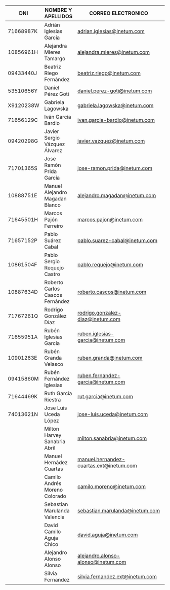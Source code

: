 | DNI       | NOMBRE Y APELLIDOS                | CORREO ELECTRONICO                        | GITLAB                 |
|---------- |-----------------------------------|-------------------------------------------|------------------------|
| 71668987K | Adrián Iglesias García	        | adrian.iglesias@inetum.com                | X Developer            |
| 10856961H | Alejandra	Mieres Tamargo	        | alejandra.mieres@inetum.com               | X Developer            |
| 09433440J | Beatriz Riego	Fernández	        | beatriz.riego@inetum.com                  | X Developer            |
| 53510656Y | Daniel Pérez Goti	                | daniel.perez-goti@inetum.com              | X Developer            |
| X9120238W | Gabriela Lagowska	                | gabriela.lagowska@inetum.com              | X Developer            |
| 71656129C | Iván García Bardio	            | ivan.garcia-bardio@inetum.com             | X Owner                |
| 09420298G | Javier Sergio	Vázquez	Álvarez	    | javier.vazquez@inetum.com                 ||
| 71701365S | Jose Ramón Prida García	        | jose-ramon.prida@inetum.com               | X Developer            |
| 10888751E | Manuel Alejandro Magadan Blanco	| alejandro.magadan@inetum.com              | X Developer            |
| 71645501H | Marcos Pajón Ferreiro	            | marcos.pajon@inetum.com                   | X Owner                |
| 71657152P | Pablo	Suárez Cabal	            | pablo.suarez-cabal@inetum.com             | X Owner EDU            |
| 10861504F | Pablo Sergio Requejo	Castro	    | pablo.requejo@inetum.com                  | X Developer            |
| 10887634D | Roberto Carlos Cascos Fernández	| roberto.cascos@inetum.com                 | X Owner JUS            |
| 71767261Q | Rodrigo González Díaz	            | rodrigo.gonzalez-diaz@inetum.com          | X Owner LAB            |
| 71655951A | Rubén	Iglesias García	            | ruben.iglesias-garcia@inetum.com          | X Owner                |
| 10901263E | Rubén	Granda Velasco	            | ruben.granda@inetum.com                   | X Developer            |
| 09415860M | Rubén	Fernández Iglesias	        | ruben.fernandez-garcia@inetum.com         | X Developer            |
| 71644469K | Ruth García Riestra	            | rut.garcia@inetum.com                     | X Owner                |
| 74013621N | Jose Luis Uceda López             | jose-luis.uceda@inetum.com                | X Developer            |
|           | Milton Harvey	Sanabria Abril	    | milton.sanabria@inetum.com                | x Developer            |
|           | Manuel Hernádez Cuartas		    | manuel.hernandez-cuartas.ext@inetum.com   | x Developer            |
|           | Camilo Andrés	Moreno Colorado	    | camilo.moreno@inetum.com                  | x Developer            |
|           | Sebastian	Marulanda Valencia	    | sebastian.marulanda@inetum.com            | x Developer            |
|           | David Camilo	Aguja Chico	 	    | david.aguja@inetum.com                    | x Developer            |
|           | Alejandro Alonso Alonso	        | alejandro.alonso-alonso@inetum.com        | x Developer            |
|           | Silvia Fernandez	         	    | silvia.fernandez.ext@inetum.com           | x Developer            |